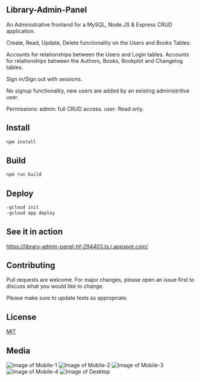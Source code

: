## Library-Admin-Panel

An Administrative frontend for a MySQL, Node.JS & Express CRUD application.

Create, Read, Update, Delete functionality on the Users and Books Tables.

Accounts for relationships between the Users and Login tables.
Accounts for relationships between the Authors, Books, Bookplot and Changelog tables.

Sign in/Sign out with sessions.

No signup functionality, new users are added by an existing administritive user.

Permissions:
admin: full CRUD access. 
user: Read only.

## Install

```bash
npm install
```

## Build

```bash
npm run build
```

## Deploy

```bash
-gcloud init
-gcloud app deploy
```

## See it in action

https://library-admin-panel-hf-294403.ts.r.appspot.com/

## Contributing

Pull requests are welcome. For major changes, please open an issue first to discuss what you would like to change.

Please make sure to update tests as appropriate.

## License

[MIT](https://choosealicense.com/licenses/mit/)

## Media

![Image of Mobile-1](https://raw.githubusercontent.com/HarrisFauntleroy/library-admin-panel/main/example-images/Screenshot%20from%202020-11-16%2011-21-01.png)
![Image of Mobile-2](https://raw.githubusercontent.com/HarrisFauntleroy/library-admin-panel/main/example-images/Screenshot%20from%202020-11-16%2011-21-18.png)
![Image of Mobile-3](https://raw.githubusercontent.com/HarrisFauntleroy/library-admin-panel/main/example-images/Screenshot%20from%202020-11-16%2011-21-55.png)
![Image of Mobile-4](https://raw.githubusercontent.com/HarrisFauntleroy/library-admin-panel/main/example-images/Screenshot%20from%202020-11-16%2011-27-12.png)
![Image of Desktop](https://raw.githubusercontent.com/HarrisFauntleroy/library-admin-panel/main/example-images/Screenshot%20from%202020-11-16%2011-22-15.png)
